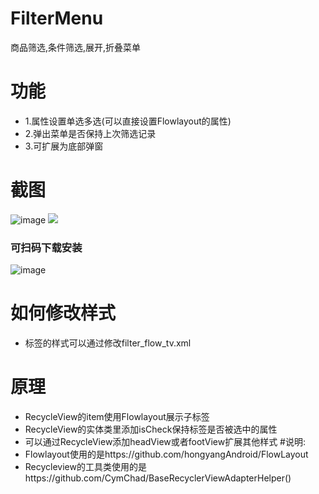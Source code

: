 # FilterMenu
商品筛选,条件筛选,展开,折叠菜单


# 功能
  - 1.属性设置单选多选(可以直接设置Flowlayout的属性)
  - 2.弹出菜单是否保持上次筛选记录
  - 3.可扩展为底部弹窗
# 截图
![image](https://github.com/zongzj/FilterMenu/blob/a8984334af3b0e45584efa220fcdb087242da87b/demo.gif)
<img src="https://github.com/zongzj/FilterMenu/blob/a8984334af3b0e45584efa220fcdb087242da87b/demo.gif">

### 可扫码下载安装
![image](https://github.com/zongzj/FilterMenu/blob/a8984334af3b0e45584efa220fcdb087242da87b/f0jH.png)
# 如何修改样式
 - 标签的样式可以通过修改filter_flow_tv.xml
# 原理
 - RecycleView的item使用Flowlayout展示子标签
 - RecycleView的实体类里添加isCheck保持标签是否被选中的属性
 - 可以通过RecycleView添加headView或者footView扩展其他样式
#说明:
  - Flowlayout使用的是https://github.com/hongyangAndroid/FlowLayout
  - Recycleview的工具类使用的是https://github.com/CymChad/BaseRecyclerViewAdapterHelper()